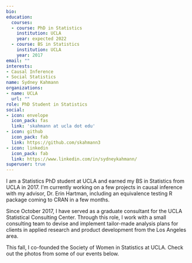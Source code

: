 ```yaml
---
bio: 
education:
  courses:
  - course: PhD in Statistics
    institution: UCLA
    year: expected 2022
  - course: BS in Statistics
    institution: UCLA
    year: 2017
email: ""
interests:
- Causal Inference
- Social Statistics
name: Sydney Kahmann
organizations:
- name: UCLA
  url: ""
role: PhD Student in Statistics
social:
- icon: envelope
  icon_pack: fas
  link: 'skahmann at ucla dot edu'
- icon: github
  icon_pack: fab
  link: https://github.com/skahmann3
- icon: linkedin
  icon_pack: fab
  link: https://www.linkedin.com/in/sydneykahmann/
superuser: true
---
```


I am a Statistics PhD student at UCLA and earned my BS in Statistics from UCLA in 2017. I'm currently working on a few projects in causal inference with my advisor, Dr. Erin Hartman, including an equivalence testing R package coming to CRAN in a few months. 

Since October 2017, I have served as a graduate consultant for the UCLA Statistical Consulting Center. Through this role, I work with a small consulting team to devise and implement tailor-made analysis plans for clients in applied research and product development from the Los Angeles area. 

This fall, I co-founded the Society of Women in Statistics at UCLA. Check out the photos from some of our events below. 

